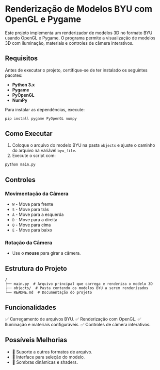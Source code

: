 # Renderização de Modelos BYU com OpenGL e Pygame

Este projeto implementa um renderizador de modelos 3D no formato BYU usando OpenGL e Pygame. O programa permite a visualização de modelos 3D com iluminação, materiais e controles de câmera interativos.

## Requisitos

Antes de executar o projeto, certifique-se de ter instalado os seguintes pacotes:

- **Python 3.x**
- **Pygame**
- **PyOpenGL**
- **NumPy**

Para instalar as dependências, execute:

```bash
pip install pygame PyOpenGL numpy
```

## Como Executar

1. Coloque o arquivo do modelo BYU na pasta `objects` e ajuste o caminho do arquivo na variável `byu_file`.
2. Execute o script com:

```bash
python main.py
```

## Controles

### Movimentação da Câmera

- `W` - Move para frente
- `S` - Move para trás
- `A` - Move para a esquerda
- `D` - Move para a direita
- `Q` - Move para cima
- `E` - Move para baixo

### Rotação da Câmera

- Use o **mouse** para girar a câmera.

## Estrutura do Projeto

```plaintext
/
├── main.py  # Arquivo principal que carrega e renderiza o modelo 3D
├── objects/  # Pasta contendo os modelos BYU a serem renderizados
└── README.md  # Documentação do projeto
```

## Funcionalidades

✅ Carregamento de arquivos BYU.
✅ Renderização com OpenGL.
✅ Iluminação e materiais configuráveis.
✅ Controles de câmera interativos.

## Possíveis Melhorias

- 🔹 Suporte a outros formatos de arquivo.
- 🔹 Interface para seleção do modelo.
- 🔹 Sombras dinâmicas e shaders.


